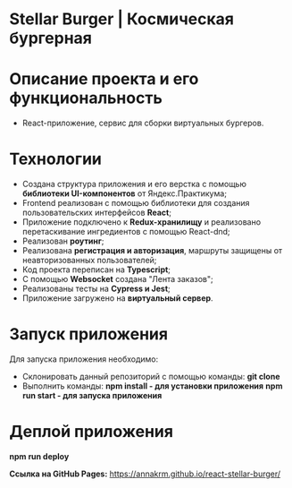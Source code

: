# Stellar Burger | Космическая бургерная

# Описание проекта и его функциональность
- React-приложение, сервис для сборки виртуальных бургеров. 

# Технологии
- Создана структура приложения и его верстка c помощью **библиотеки UI-компонентов** от Яндекс.Практикума;
- Frontend реализован с помощью библиотеки для создания пользовательских интерфейсов **React**; 
- Приложение подключено к **Redux-хранилищу** и реализовано перетаскивание ингредиентов с помощью React-dnd;
- Реализован **роутинг**;
- Реализована **регистрация и авторизация**, маршруты защищены от неавторизованных пользователей;
- Код проекта переписан на **Typescript**;
- С помощью **Websocket** создана "Лента заказов";
- Реализованы тесты на **Cypress и Jest**;
- Приложение загружено на **виртуальный сервер**.

# Запуск приложения
Для запуска приложения необходимо:
- Склонировать данный репозиторий с помощью команды: **git clone**
- Выполнить команды: 
**npm install - для установки приложения**
**npm run start - для запуска приложения**

# Деплой приложения
**npm run deploy**


**Ссылка на GitHub Pages:** https://annakrm.github.io/react-stellar-burger/
